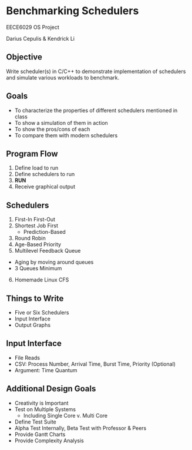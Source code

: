 # Benchmarking Schedulers
EECE6029 OS Project

Darius Cepulis & Kendrick Li

## Objective
Write scheduler(s) in C/C++ to demonstrate implementation of schedulers and simulate various workloads to benchmark.

## Goals
* To characterize the properties of different schedulers mentioned in class
* To show a simulation of them in action
* To show the pros/cons of each
* To compare them with modern schedulers

## Program Flow
1. Define load to run
2. Define schedulers to run
3. **RUN**
4. Receive graphical output

## Schedulers
1. First-In First-Out
2. Shortest Job First
	* Prediction-Based
3. Round Robin
4. Age-Based Priority
5. Multilevel Feedback Queue
  * Aging by moving around queues
  * 3 Queues Minimum
6. Homemade Linux CFS

## Things to Write
* Five or Six Schedulers
* Input Interface
* Output Graphs

## Input Interface
* File Reads
* CSV: Process Number, Arrival Time, Burst Time, Priority (Optional)
* Argument: Time Quantum

## Additional Design Goals
* Creativity is Important
* Test on Multiple Systems
	* Including Single Core v. Multi Core
* Define Test Suite
* Alpha Test Internally, Beta Test with Professor & Peers
* Provide Gantt Charts 
* Provide Complexity Analysis